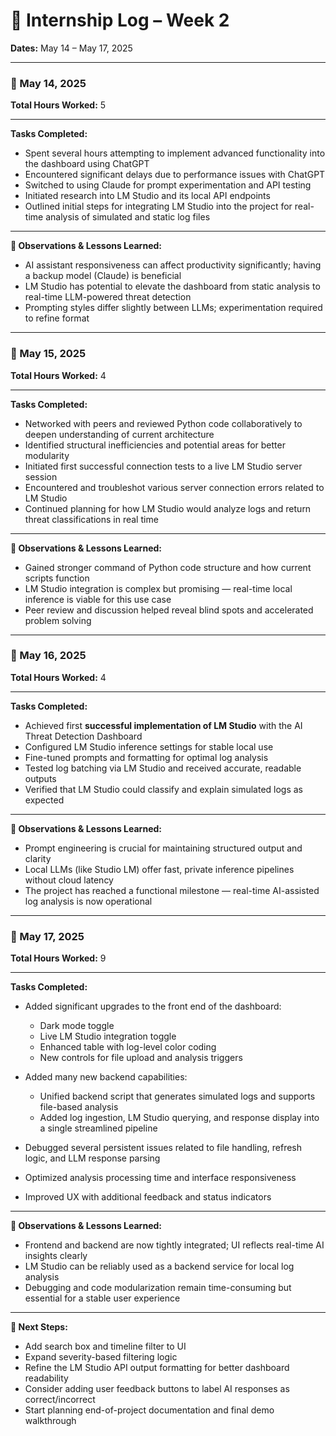
# 🧾 Internship Log – Week 2

**Dates:** May 14 – May 17, 2025

---

### 📅 May 14, 2025

**Total Hours Worked:** 5

---

**Tasks Completed:**

* Spent several hours attempting to implement advanced functionality into the dashboard using ChatGPT
* Encountered significant delays due to performance issues with ChatGPT
* Switched to using Claude for prompt experimentation and API testing
* Initiated research into LM Studio and its local API endpoints
* Outlined initial steps for integrating LM Studio into the project for real-time analysis of simulated and static log files

---

**🧠 Observations & Lessons Learned:**

* AI assistant responsiveness can affect productivity significantly; having a backup model (Claude) is beneficial
* LM Studio has potential to elevate the dashboard from static analysis to real-time LLM-powered threat detection
* Prompting styles differ slightly between LLMs; experimentation required to refine format

---

### 📅 May 15, 2025

**Total Hours Worked:** 4

---

**Tasks Completed:**

* Networked with peers and reviewed Python code collaboratively to deepen understanding of current architecture
* Identified structural inefficiencies and potential areas for better modularity
* Initiated first successful connection tests to a live LM Studio server session
* Encountered and troubleshot various server connection errors related to LM Studio
* Continued planning for how LM Studio would analyze logs and return threat classifications in real time

---

**🧠 Observations & Lessons Learned:**

* Gained stronger command of Python code structure and how current scripts function
* LM Studio integration is complex but promising — real-time local inference is viable for this use case
* Peer review and discussion helped reveal blind spots and accelerated problem solving

---

### 📅 May 16, 2025

**Total Hours Worked:** 4

---

**Tasks Completed:**

* Achieved first **successful implementation of LM Studio** with the AI Threat Detection Dashboard
* Configured LM Studio inference settings for stable local use
* Fine-tuned prompts and formatting for optimal log analysis
* Tested log batching via LM Studio and received accurate, readable outputs
* Verified that LM Studio could classify and explain simulated logs as expected

---

**🧠 Observations & Lessons Learned:**

* Prompt engineering is crucial for maintaining structured output and clarity
* Local LLMs (like Studio LM) offer fast, private inference pipelines without cloud latency
* The project has reached a functional milestone — real-time AI-assisted log analysis is now operational

---

### 📅 May 17, 2025

**Total Hours Worked:** 9

---

**Tasks Completed:**

* Added significant upgrades to the front end of the dashboard:

  * Dark mode toggle
  * Live LM Studio integration toggle
  * Enhanced table with log-level color coding
  * New controls for file upload and analysis triggers
* Added many new backend capabilities:

  * Unified backend script that generates simulated logs and supports file-based analysis
  * Added log ingestion, LM Studio querying, and response display into a single streamlined pipeline
* Debugged several persistent issues related to file handling, refresh logic, and LLM response parsing
* Optimized analysis processing time and interface responsiveness
* Improved UX with additional feedback and status indicators

---

**🧠 Observations & Lessons Learned:**

* Frontend and backend are now tightly integrated; UI reflects real-time AI insights clearly
* LM Studio can be reliably used as a backend service for local log analysis
* Debugging and code modularization remain time-consuming but essential for a stable user experience

---

**📌 Next Steps:**

* Add search box and timeline filter to UI
* Expand severity-based filtering logic
* Refine the LM Studio API output formatting for better dashboard readability
* Consider adding user feedback buttons to label AI responses as correct/incorrect
* Start planning end-of-project documentation and final demo walkthrough


